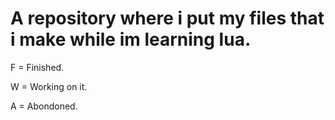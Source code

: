 # A repository where i put my files that i make while im learning lua.

F = Finished.

W = Working on it.

A = Abondoned.
